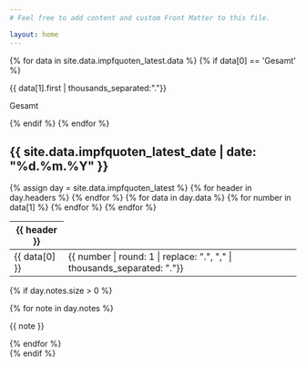 ```yaml
---
# Feel free to add content and custom Front Matter to this file.

layout: home
---
```

{% for data in site.data.impfquoten_latest.data %}
{% if data[0] == 'Gesamt' %}
<div class="w-10 mt-5">
<p class="text-5xl text-purple-500">
{{ data[1].first | thousands_separated:"."}}
</p>
<p class="text-right text-gray-500">Gesamt</p>
</div>
{% endif %}
{% endfor %}
  <h2 class="mt-5 text-2xl">
    {{ site.data.impfquoten_latest_date | date: "%d.%m.%Y" }}
  </h2>
{% assign day = site.data.impfquoten_latest %}

  <table class="mt-5">
    <thead>
      <tr>
        {% for header in day.headers %}
          <th class="{% if forloop.first == true %}text-left{% else %}text-right{% endif %}">
           {{ header }}
          </th>
        {% endfor %}
      </tr>
    </thead>
    <tbody>
      {% for data in day.data %}
        <tr class="{% if data[0] == 'Gesamt' %}font-bold border-t-2{% else %}border-b{% endif %}">
          <td class="py-2 pr-2">
            {{ data[0] }} 
          </td>
        {% for number in data[1] %}
          <td class="py-2 text-right">
            {{ number | round: 1 | replace: ".", "," | thousands_separated: "."}}
          </td>
        {% endfor %}
        </tr>
      {% endfor %}
    </tbody>
  </table>
  
  {% if day.notes.size > 0 %}
  <div class="mt-5">
      {% for note in day.notes %}
        <p class="text-sm text-gray-500">{{ note }}</p>
      {% endfor %}
  </div>
  {% endif %}
